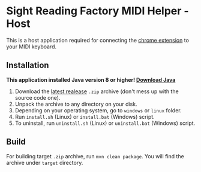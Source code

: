 # Sight Reading Factory MIDI Helper - Host

This is a host application required for connecting the [chrome extension](https://github.com/KuzMaxOriginal/srfmidihelper-extension) to your MIDI
keyboard.

## Installation

**This application installed Java version 8 or higher! [Download Java](https://www.java.com/download/)**

1. Download the [latest realease](https://github.com/KuzMaxOriginal/srfmidihelper-host/releases) `.zip` archive (don't mess up with the source code
one).
2. Unpack the archive to any directory on your disk.
3. Depending on your operating system, go to `windows` or `linux` folder.
4. Run `install.sh` (Linux) or `install.bat` (Windows) script.
5. To uninstall, run `uninstall.sh` (Linux) or `uninstall.bat` (Windows) script.

## Build

For building target `.zip` archive, run `mvn clean package`. You will find the archive under `target` directory.